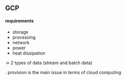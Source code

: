 ## GCP

#### requirements
- storage
- processing
- network
- power
- heat dissipation

-> 2 types of data (stream and batch data)

. provision is the main issue in terms of cloud computing

